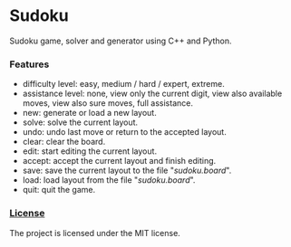 # Sudoku
Sudoku game, solver and generator using C++ and Python.

### Features
- difficulty level: easy, medium / hard / expert, extreme.
- assistance level: none, view only the current digit, view also available moves, view also sure moves, full assistance.
- new: generate or load a new layout.
- solve: solve the current layout.
- undo: undo last move or return to the accepted layout.
- clear: clear the board.
- edit: start editing the current layout.
- accept: accept the current layout and finish editing.
- save: save the current layout to the file "*sudoku.board*".
- load: load layout from the file "*sudoku.board*".
- quit: quit the game.

### [License](https://github.com/rajszym/Sudoku/blob/master/LICENSE)
The project is licensed under the MIT license.
